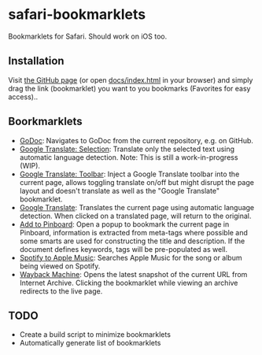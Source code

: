 # safari-bookmarklets

Bookmarklets for Safari. Should work on iOS too.

## Installation

Visit [the GitHub page](https://mafredri.github.io/safari-bookmarklets) (or open [docs/index.html](./docs/index.html) in your browser) and simply drag the link (bookmarklet) you want to you bookmarks (Favorites for easy access)..

## Boorkmarklets

<!-- {{bookmarklets}} -->
<!-- This list is automatically generated by build.js, DO NOT EDIT. -->
- [GoDoc](https://mafredri.github.io/safari-bookmarklets/index.html?cache=1567942015863#godoc): Navigates to GoDoc from the current repository, e.g. on GitHub.
- [Google Translate: Selection](https://mafredri.github.io/safari-bookmarklets/index.html?cache=1567942015863#google-translate-selection): Translate only the selected text using automatic language detection. Note: This is still a work-in-progress (WIP).
- [Google Translate: Toolbar](https://mafredri.github.io/safari-bookmarklets/index.html?cache=1567942015863#google-translate-toolbar): Inject a Google Translate toolbar into the current page, allows toggling translate on/off but might disrupt the page layout and doesn't translate as well as the "Google Translate" bookmarklet.
- [Google Translate](https://mafredri.github.io/safari-bookmarklets/index.html?cache=1567942015863#google-translate): Translates the current page using automatic language detection. When clicked on a translated page, will return to the original.
- [Add to Pinboard](https://mafredri.github.io/safari-bookmarklets/index.html?cache=1567942015863#pinboard-add): Open a popup to bookmark the current page in Pinboard, information is extracted from meta-tags where possible and some smarts are used for constructing the title and description. If the document defines keywords, tags will be pre-populated as well.
- [Spotify to Apple Music](https://mafredri.github.io/safari-bookmarklets/index.html?cache=1567942015863#spotify-to-apple-music): Searches Apple Music for the song or album being viewed on Spotify.
- [Wayback Machine](https://mafredri.github.io/safari-bookmarklets/index.html?cache=1567942015863#wayback-machine): Opens the latest snapshot of the current URL from Internet Archive. Clicking the bookmarklet while viewing an archive redirects to the live page.
<!-- {{/bookmarklets}} -->

## TODO

- Create a build script to minimize bookmarklets
- Automatically generate list of bookmarklets
